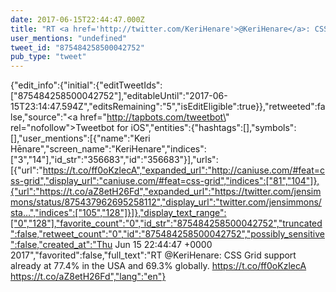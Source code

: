 ```yaml
---
date: 2017-06-15T22:44:47.000Z
title: "RT <a href='http://twitter.com/KeriHenare'>@KeriHenare</a>: CSS Grid support already at 77.4% in the USA and 69.3% globally. https://t.co/ff0oKzlecA https://t.co/aZ8etH26Fd″"
user_mentions: "undefined"
tweet_id: "875484258500042752"
pub_type: "tweet"
---
```

{"edit_info":{"initial":{"editTweetIds":["875484258500042752"],"editableUntil":"2017-06-15T23:14:47.594Z","editsRemaining":"5","isEditEligible":true}},"retweeted":false,"source":"<a href=\"http://tapbots.com/tweetbot\" rel=\"nofollow\">Tweetbot for iΟS</a>","entities":{"hashtags":[],"symbols":[],"user_mentions":[{"name":"Keri Hēnare","screen_name":"KeriHenare","indices":["3","14"],"id_str":"356683","id":"356683"}],"urls":[{"url":"https://t.co/ff0oKzlecA","expanded_url":"http://caniuse.com/#feat=css-grid","display_url":"caniuse.com/#feat=css-grid","indices":["81","104"]},{"url":"https://t.co/aZ8etH26Fd","expanded_url":"https://twitter.com/jensimmons/status/875437962695258112","display_url":"twitter.com/jensimmons/sta…","indices":["105","128"]}]},"display_text_range":["0","128"],"favorite_count":"0","id_str":"875484258500042752","truncated":false,"retweet_count":"0","id":"875484258500042752","possibly_sensitive":false,"created_at":"Thu Jun 15 22:44:47 +0000 2017","favorited":false,"full_text":"RT @KeriHenare: CSS Grid support already at 77.4% in the USA and 69.3% globally. https://t.co/ff0oKzlecA https://t.co/aZ8etH26Fd","lang":"en"}
